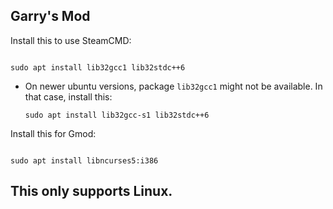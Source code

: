 
## Garry's Mod

Install this to use SteamCMD:

```

sudo apt install lib32gcc1 lib32stdc++6

```
- On newer ubuntu versions, package `lib32gcc1` might not be available. In that case, install this:

   ```sudo apt install lib32gcc-s1 lib32stdc++6```

Install this for Gmod:

```

sudo apt install libncurses5:i386

```

## This only supports Linux.